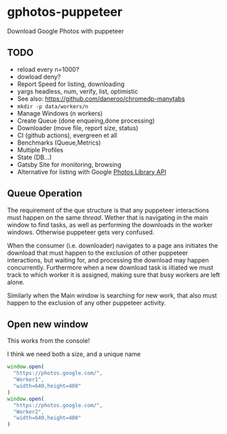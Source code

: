 # gphotos-puppeteer

Download Google Photos with puppeteer

## TODO

- reload every n=1000?
- dowload deny?
- Report Speed for listing, downloading
- yargs headless, num, verify, list, optimistic
- See also: <https://github.com/daneroo/chromedp-manytabs>
- `mkdir -p data/workers/n`
- Manage Windows (n workers)
- Create Queue (done enqueing,done processing)
- Downloader (move file, report size, status)
- CI (github actions), evergreen et all
- Benchmarks (Queue,Metrics)
- Multiple Profiles
- State (DB...)
- Gatsby Site for monitoring, browsing
- Alternative for listing with Google [Photos Library API](https://developers.google.com/photos/library/reference/rest)

## Queue Operation

The requirement of the que structure is that any puppeteer interactions must happen on the same *thread*.
Wether that is navigating in the main window to find tasks, as well as performing the downloads in the worker windows. Otherwise puppeteer gets very confused.

When the consumer (i.e. downloader) navigates to a page ans initiates the download that must happen to the exclusion of other puppeteer interactions, but waiting for, and processing the download may happen concurrently.
Furthermore when a new download task is iitiated we must track to which worker it is assigned, making sure that busy workers are left alone.

Similarly when the Main window is searching for new work, that also must happen to the exclusion of any other puppeteer activity.

## Open new window

This works from the console!

I think we need both a size, and a unique name

```js
window.open(
  "https://photos.google.com/",
  "Worker1",
  "width=640,height=400"
)
window.open(
  "https://photos.google.com/",
  "Worker2",
  "width=640,height=400"
)

```
